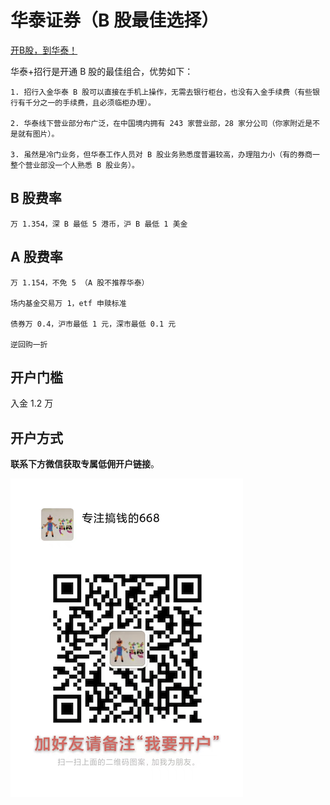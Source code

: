 # 华泰证券（B 股最佳选择）

[开B股，到华泰！](https://mp.weixin.qq.com/s/HmWOhUKq2afmetLOsPpD3g)

华泰+招行是开通 B 股的最佳组合，优势如下：

	1. 招行入金华泰 B 股可以直接在手机上操作，无需去银行柜台，也没有入金手续费（有些银行有千分之一的手续费，且必须临柜办理）。

	2. 华泰线下营业部分布广泛，在中国境内拥有 243 家营业部，28 家分公司（你家附近是不是就有图片）。

	3. 虽然是冷门业务，但华泰工作人员对 B 股业务熟悉度普遍较高，办理阻力小（有的券商一整个营业部没一个人熟悉 B 股业务）。



## B 股费率

	万 1.354，深 B 最低 5 港币，沪 B 最低 1 美金


## A 股费率

	万 1.154，不免 5 （A 股不推荐华泰）

	场内基金交易万 1，etf 申赎标准

	债券万 0.4，沪市最低 1 元，深市最低 0.1 元

	逆回购一折

## 开户门槛

入金 1.2 万

## 开户方式

**联系下方微信获取专属低佣开户链接**。

![668微信](images/668wx.png)
